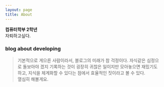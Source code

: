```yaml
---
layout: page
title: About
---
```

<p class="message">
<strong> 컴퓨터학부 2학년 </strong>
<br> 자퇴하고싶다.

</p>

### blog about developing  

>기본적으로 게으른 사람이라서, 블로그의 미래가 참 걱정이다. 자식같은 심정으로 돌보아야 겠지
>기록하는 것이 굉장히 귀찮은 일이지만 모아놓으면 재밌기도 하고, 지식을 체계화할 수 있다는 점에서 효율적인 짓이라고 볼 수 있다.   
>열심히 해볼게요.  

